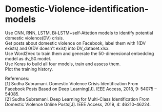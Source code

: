 # Domestic-Violence-identification-models
Use CNN, RNN, LSTM, Bi-LSTM+self-Attetion models to identify potential domestic violence(DV) crisis.  
Get posts about domestic violence on Facebook, label them with 1(DV exists) and 0(DV doesn't exist) into DV_dataset.xlsx.  
Use Word2Vec to train them and generate the 50-dimensional embedding model as dv_50.model.  
Use Keras to build all four models, train and assess them.  
Plot the training history.  

References:  
[1]	Sudha Subramani. Domestic Violence Crisis Identification From Facebook Posts Based on Deep Learning[J]. IEEE Access, 2018, 9: 54075 – 54085.  
[2]	Sudha Subramani. Deep Learning for Multi-Class Identification From Domestic Violence Online Posts[J]. IEEE Access, 2019, 4: 46210–46224.

